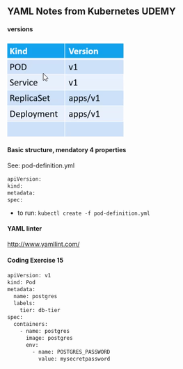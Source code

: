 

## YAML Notes from Kubernetes UDEMY

#### versions
![kubeadm](../../src/main/resources/static/images/k8s-udemy/version.png)

#### Basic structure, mendatory 4 properties

See: pod-definition.yml
```
apiVersion:
kind:
metadata:
spec:
```

- to run:
```kubectl create -f pod-definition.yml```

#### YAML linter

http://www.yamllint.com/

#### Coding Exercise 15

```
apiVersion: v1
kind: Pod
metadata:
  name: postgres
  labels:
    tier: db-tier
spec:
  containers:
    - name: postgres
      image: postgres
      env:
        - name: POSTGRES_PASSWORD
          value: mysecretpassword
```